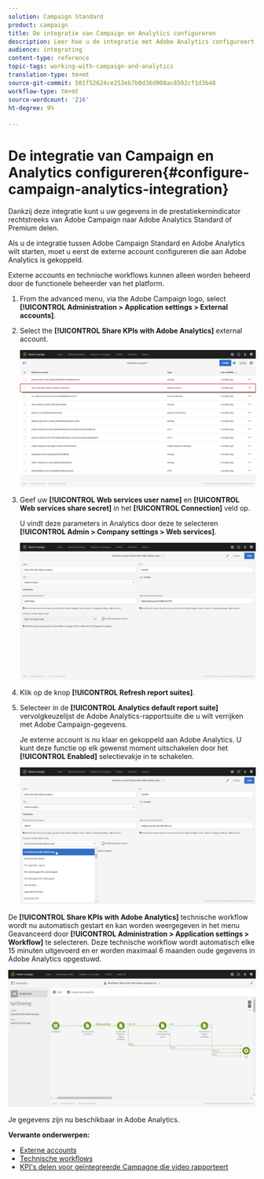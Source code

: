 ```yaml
---
solution: Campaign Standard
product: campaign
title: De integratie van Campaign en Analytics configureren
description: Leer hoe u de integratie met Adobe Analytics configureert om het succes van uw e-mailleveringen te meten.
audience: integrating
content-type: reference
topic-tags: working-with-campaign-and-analytics
translation-type: tm+mt
source-git-commit: 501f52624ce253eb7b0d36d908ac8502cf1d3b48
workflow-type: tm+mt
source-wordcount: '216'
ht-degree: 9%

---
```



# De integratie van Campaign en Analytics configureren{#configure-campaign-analytics-integration}

Dankzij deze integratie kunt u uw gegevens in de prestatiekernindicator rechtstreeks van Adobe Campaign naar Adobe Analytics Standard of Premium delen.

Als u de integratie tussen Adobe Campaign Standard en Adobe Analytics wilt starten, moet u eerst de externe account configureren die aan Adobe Analytics is gekoppeld.

Externe accounts en technische workflows kunnen alleen worden beheerd door de functionele beheerder van het platform.

1. From the advanced menu, via the Adobe Campaign logo, select **[!UICONTROL Administration > Application settings > External accounts]**.
1. Select the **[!UICONTROL Share KPIs with Adobe Analytics]** external account.

   ![](assets/analytics_2.png)

1. Geef uw **[!UICONTROL Web services user name]** en **[!UICONTROL Web services share secret]** in het **[!UICONTROL Connection]** veld op.

   U vindt deze parameters in Analytics door deze te selecteren **[!UICONTROL Admin > Company settings > Web services]**.

   ![](assets/analytics_1.png)

1. Klik op de knop **[!UICONTROL Refresh report suites]**.
1. Selecteer in de **[!UICONTROL Analytics default report suite]** vervolgkeuzelijst de Adobe Analytics-rapportsuite die u wilt verrijken met Adobe Campaign-gegevens.

   Je externe account is nu klaar en gekoppeld aan Adobe Analytics. U kunt deze functie op elk gewenst moment uitschakelen door het **[!UICONTROL Enabled]** selectievakje in te schakelen.

   ![](assets/analytics.png)

De **[!UICONTROL Share KPIs with Adobe Analytics]** technische workflow wordt nu automatisch gestart en kan worden weergegeven in het menu Geavanceerd door **[!UICONTROL Administration > Application settings > Workflow]** te selecteren. Deze technische workflow wordt automatisch elke 15 minuten uitgevoerd en er worden maximaal 6 maanden oude gegevens in Adobe Analytics opgestuwd.

![](assets/analytics_3.png)

Je gegevens zijn nu beschikbaar in Adobe Analytics.

**Verwante onderwerpen:**

* [Externe accounts](../../administration/using/external-accounts.md)
* [Technische workflows](../../administration/using/technical-workflows.md)
* [KPI&#39;s delen voor geïntegreerde Campagne die video rapporteert](https://helpx.adobe.com/marketing-cloud/how-to/email-marketing.html)


